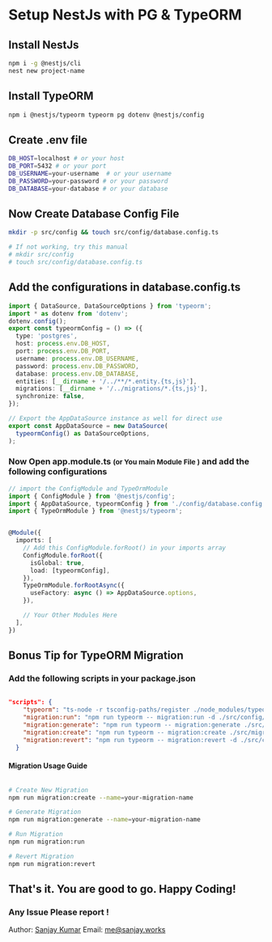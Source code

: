 # Setup NestJs with PG & TypeORM

## Install NestJs

```bash
npm i -g @nestjs/cli
nest new project-name
```

## Install TypeORM

```bash
npm i @nestjs/typeorm typeorm pg dotenv @nestjs/config
```

## Create .env file

```bash
DB_HOST=localhost # or your host
DB_PORT=5432 # or your port
DB_USERNAME=your-username  # or your username
DB_PASSWORD=your-password # or your password
DB_DATABASE=your-database # or your database
```

## Now Create Database Config File

```bash
mkdir -p src/config && touch src/config/database.config.ts

# If not working, try this manual
# mkdir src/config
# touch src/config/database.config.ts

```

## Add the configurations in database.config.ts

```typescript
import { DataSource, DataSourceOptions } from 'typeorm';
import * as dotenv from 'dotenv';
dotenv.config();
export const typeormConfig = () => ({
  type: 'postgres',
  host: process.env.DB_HOST,
  port: process.env.DB_PORT,
  username: process.env.DB_USERNAME,
  password: process.env.DB_PASSWORD,
  database: process.env.DB_DATABASE,
  entities: [__dirname + '/../**/*.entity.{ts,js}'],
  migrations: [__dirname + '/../migrations/*.{ts,js}'],
  synchronize: false,
});

// Export the AppDataSource instance as well for direct use
export const AppDataSource = new DataSource(
  typeormConfig() as DataSourceOptions,
);
```

### Now Open app.module.ts <small>(or You main Module File )</small> and add the following configurations

```typescript
// import the ConfigModule and TypeOrmModule
import { ConfigModule } from '@nestjs/config';
import { AppDataSource, typeormConfig } from './config/database.config';
import { TypeOrmModule } from '@nestjs/typeorm';


@Module({
  imports: [
    // Add this ConfigModule.forRoot() in your imports array
    ConfigModule.forRoot({
      isGlobal: true,
      load: [typeormConfig],
    }),
    TypeOrmModule.forRootAsync({
      useFactory: async () => AppDataSource.options,
    }),

    // Your Other Modules Here
  ],
})
```

## Bonus Tip for TypeORM Migration

### Add the following scripts in your package.json

```json

"scripts": {
    "typeorm": "ts-node -r tsconfig-paths/register ./node_modules/typeorm/cli.js",
    "migration:run": "npm run typeorm -- migration:run -d ./src/config/database.config.ts",
    "migration:generate": "npm run typeorm -- migration:generate ./src/migrations/$npm_config_name -d ./src/config/database.config.ts",
    "migration:create": "npm run typeorm -- migration:create ./src/migrations/$npm_config_name",
    "migration:revert": "npm run typeorm -- migration:revert -d ./src/config/database.config.ts"
  }
```

#### Migration Usage Guide

```bash

# Create New Migration
npm run migration:create --name=your-migration-name

# Generate Migration
npm run migration:generate --name=your-migration-name

# Run Migration
npm run migration:run

# Revert Migration
npm run migration:revert
```

## That's it. You are good to go. Happy Coding!

### Any Issue Please report !

Author: [Sanjay Kumar](https://sanjay.works)
Email: [me@sanjay.works](mailto:me@sanjay.works)
